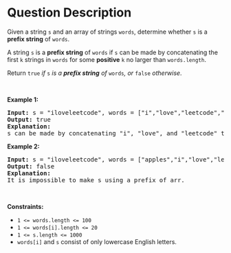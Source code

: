 # Question Description

<p>Given a string <code>s</code> and an array of strings <code>words</code>, determine whether <code>s</code> is a <strong>prefix string</strong> of <code>words</code>.</p>

<p>A string <code>s</code> is a <strong>prefix string</strong> of <code>words</code> if <code>s</code> can be made by concatenating the first <code>k</code> strings in <code>words</code> for some <strong>positive</strong> <code>k</code> no larger than <code>words.length</code>.</p>

<p>Return <code>true</code><em> if </em><code>s</code><em> is a <strong>prefix string</strong> of </em><code>words</code><em>, or </em><code>false</code><em> otherwise</em>.</p>

<p>&nbsp;</p>
<p><strong>Example 1:</strong></p>

<pre>
<strong>Input:</strong> s = &quot;iloveleetcode&quot;, words = [&quot;i&quot;,&quot;love&quot;,&quot;leetcode&quot;,&quot;apples&quot;]
<strong>Output:</strong> true
<strong>Explanation:</strong>
s can be made by concatenating &quot;i&quot;, &quot;love&quot;, and &quot;leetcode&quot; together.
</pre>

<p><strong>Example 2:</strong></p>

<pre>
<strong>Input:</strong> s = &quot;iloveleetcode&quot;, words = [&quot;apples&quot;,&quot;i&quot;,&quot;love&quot;,&quot;leetcode&quot;]
<strong>Output:</strong> false
<strong>Explanation:</strong>
It is impossible to make s using a prefix of arr.</pre>

<p>&nbsp;</p>
<p><strong>Constraints:</strong></p>

<ul>
	<li><code>1 &lt;= words.length &lt;= 100</code></li>
	<li><code>1 &lt;= words[i].length &lt;= 20</code></li>
	<li><code>1 &lt;= s.length &lt;= 1000</code></li>
	<li><code>words[i]</code> and <code>s</code> consist of only lowercase English letters.</li>
</ul>
